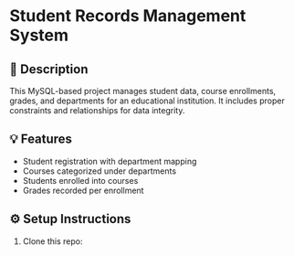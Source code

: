 # Student Records Management System

## 📌 Description
This MySQL-based project manages student data, course enrollments, grades, and departments for an educational institution. It includes proper constraints and relationships for data integrity.

## 💡 Features
- Student registration with department mapping
- Courses categorized under departments
- Students enrolled into courses
- Grades recorded per enrollment

## ⚙️ Setup Instructions
1. Clone this repo:
